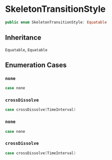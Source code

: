 # SkeletonTransitionStyle

``` swift
public enum SkeletonTransitionStyle: Equatable 
```

## Inheritance

`Equatable`, `Equatable`

## Enumeration Cases

### `none`

``` swift
case none
```

### `crossDissolve`

``` swift
case crossDissolve(TimeInterval)
```

### `none`

``` swift
case none
```

### `crossDissolve`

``` swift
case crossDissolve(TimeInterval)
```
